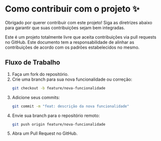 # Como contribuir com o projeto ✨
Obrigado por querer contribuir com este projeto! Siga as diretrizes abaixo para garantir que suas contribuições sejam bem integradas.

Este é um projeto totalmente livre que aceita contribuições via pull requests no GitHub. Este documento tem a responsabilidade de alinhar as contribuições de acordo com os padrões estabelecidos no mesmo.

## Fluxo de Trabalho

1. Faça um fork do repositório.
2. Crie uma branch para sua nova funcionalidade ou correção:
    ```bash
    git checkout -b feature/nova-funcionalidade
    ```
3. Adicione seus commits:
    ```bash
    git commit -m "feat: descrição da nova funcionalidade"
    ```
4. Envie sua branch para o repositório remoto:
    ```bash
    git push origin feature/nova-funcionalidade
    ```
5. Abra um Pull Request no GitHub.
